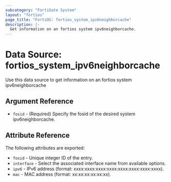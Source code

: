 ```yaml
---
subcategory: "FortiGate System"
layout: "fortios"
page_title: "FortiOS: fortios_system_ipv6neighborcache"
description: |-
  Get information on an fortios system ipv6neighborcache.
---
```


# Data Source: fortios_system_ipv6neighborcache
Use this data source to get information on an fortios system ipv6neighborcache

## Argument Reference

* `fosid` - (Required) Specify the fosid of the desired system ipv6neighborcache.

## Attribute Reference

The following attributes are exported:

* `fosid` - Unique integer ID of the entry.
* `interface` - Select the associated interface name from available options.
* `ipv6` - IPv6 address (format: xxxx:xxxx:xxxx:xxxx:xxxx:xxxx:xxxx:xxxx).
* `mac` - MAC address (format: xx:xx:xx:xx:xx:xx).

